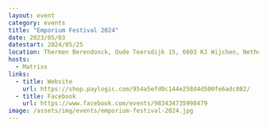 ```yaml
---
layout: event
category: events
title: "Emporium Festival 2024"
date: 2023/05/03
datestart: 2024/05/25
location: Thermen Berendonck, Oude Teersdijk 15, 6603 KJ Wijchen, Netherlands
hosts:
  - Matrixx
links:
  - title: Website
    url: https://shop.paylogic.com/954a5efd0c144e258d4d500fe6adc082/
  - title: Facebook
    url: https://www.facebook.com/events/983434735998479
image: /assets/img/events/emporium-festival-2024.jpg
---
```

